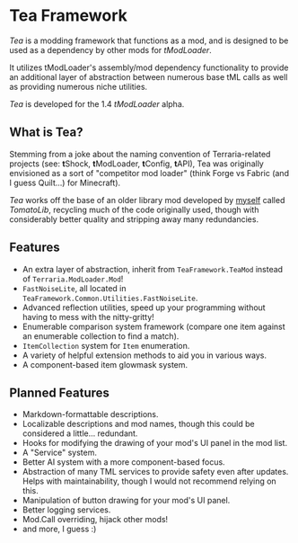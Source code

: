 # Tea Framework
_Tea_ is a modding framework that functions as a mod, and is designed to
be used as a dependency by other mods for _tModLoader_.

It utilizes tModLoader's assembly/mod dependency functionality to provide
an additional layer of abstraction between numerous base tML calls as well
as providing numerous niche utilities.

_Tea_ is developed for the 1.4 _tModLoader_ alpha.

## What is Tea?
Stemming from a joke about the naming convention of Terraria-related
projects (see: **t**Shock, **t**ModLoader, **t**Config, **t**API), Tea
was originally envisioned as a sort of "competitor mod loader" (think
Forge vs Fabric (and I guess Quilt...) for Minecraft).

_Tea_ works off the base of an older library mod developed by
[myself](https://github.com/Steviegt6) called _TomatoLib_, recycling much
of the code originally used, though with considerably better quality and
stripping away many redundancies.

## Features
* An extra layer of abstraction, inherit from `TeaFramework.TeaMod` instead of `Terraria.ModLoader.Mod`!
* `FastNoiseLite`, all located in `TeaFramework.Common.Utilities.FastNoiseLite`.
* Advanced reflection utilities, speed up your programming without having to mess with the nitty-gritty!
* Enumerable comparison system framework (compare one item against an enumerable collection to find a match).
* `ItemCollection` system for `Item` enumeration.
* A variety of helpful extension methods to aid you in various ways.
* A component-based item glowmask system.

## Planned Features
* Markdown-formattable descriptions.
* Localizable descriptions and mod names, though this could be considered a little... redundant.
* Hooks for modifying the drawing of your mod's UI panel in the mod list.
* A "Service" system.
* Better AI system with a more component-based focus.
* Abstraction of many TML services to provide safety even after updates. Helps with maintainability, though I would not recommend relying on this.
* Manipulation of button drawing for your mod's UI panel.
* Better logging services.
* Mod.Call overriding, hijack other mods!
* and more, I guess :)